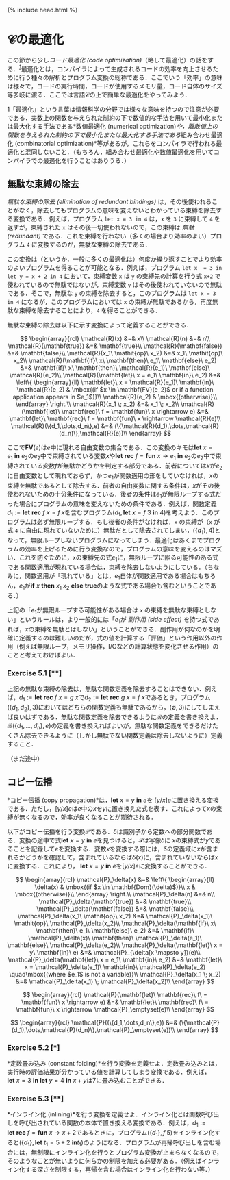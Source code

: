{% include head.html %}

# $\mathcal{C}$の最適化

この節から少し*コード最適化 (code optimization)*（略して最適化）の話をする．<sup>[1](#optimization)</sup>最適化とは，コンパイラによって生成されるコードの効率を向上させるために行う種々の解析とプログラム変換の総称である．ここでいう「効率」の意味は様々で，コードの実行時間，コードが使用するメモリ量，コード自体のサイズ等多岐に渡る．ここでは言語$\mathcal{C}$の上で簡単な最適化をやってみよう．

<a name="optimization">1</a>「最適化」という言葉は情報科学の分野では様々な意味を持つので注意が必要である．実数上の関数を与えられた制約の下で数値的な手法を用いて最小化または最大化する手法である*数値最適化 (numerical optimization)*や，離散値上の関数を与えられた制約の下で最小化または最大化する手法である*組み合わせ最適化 (combinatorial optimization)*等があるが，これらをコンパイラで行われる最適化と混同しないこと．（もちろん，組み合わせ最適化や数値最適化を用いてコンパイラでの最適化を行うことはありうる．）

## 無駄な束縛の除去

_無駄な束縛の除去 (elimination of redundant bindings)_ は，その後使われることがなく，除去してもプログラムの意味を変えないとわかっている束縛を除去する変換である．例えば，プログラム `let x = 3 in 4` は，`x` を `3` に束縛して `4` を返すが，束縛された `x` はその後一切使われないので，この束縛は _無駄 (redundant)_ である．これを束縛を行わない（多くの場合より効率のよい）プログラム `4` に変換するのが，無駄な束縛の除去である．

この変換は（というか，一般に多くの最適化は）何度か繰り返すことでより効率のよいプログラムを得ることが可能となる．例えば，プログラム `let x  = 3 in let y = x + 2 in 4` において，束縛変数 `x` は `y` の束縛先の計算を行う式 `x+2` で使われているので無駄ではないが，束縛変数 `y` はその後使われていないので無駄である．そこで，無駄な `y` の束縛を除去すると，このプログラムは `let x = 3 in 4` になるが，このプログラムにおいては `x` の束縛が無駄であるから，再度無駄な束縛を除去することにより，`4` を得ることができる．

無駄な束縛の除去は以下に示す変換によって定義することができる．

$$
\begin{array}{rcl}
	\mathcal{R}(x) &=& x\\
    \mathcal{R}(n) &=& n\\
    \mathcal{R}(\mathbf{true}) &=& \mathbf{true}\\
    \mathcal{R}(\mathbf{false}) &=& \mathbf{false}\\
    \mathcal{R}(x_1\ \mathit{op}\ x_2) &=& x_1\ \mathit{op}\ x_2\\
    \mathcal{R}(\mathbf{if}\ x\ \mathbf{then}\ e_1\ \mathbf{else}\ e_2) &=& \mathbf{if}\ x\ \mathbf{then}\ \mathcal{R}(e_1)\ \mathbf{else}\ \mathcal{R}(e_2)\\
    \mathcal{R}(\mathbf{let}\ x = e_1\ \mathbf{in}\ e_2) &=&
	\left\{
        \begin{array}{ll}
          \mathbf{let}\ x = \mathcal{R}(e_1)\ \mathbf{in}\ \mathcal{R}(e_2) & \mbox{(if $x \in \mathbf{FV}(e_2)$ or if a function application appears in $e_1$)}\\
          \mathcal{R}(e_2) & \mbox{(otherwise)}\\
        \end{array}
        \right.\\
    \mathcal{R}(x_1 \; x_2) &=& x_1 \; x_2\\
    \mathcal{R}(\mathbf{let}\ \mathbf{rec}\ f = \mathbf{fun}\ x \rightarrow e) &=&
    \mathbf{let}\ \mathbf{rec}\ f = \mathbf{fun}\ x \rightarrow \mathcal{R}(e)\\
    \mathcal{R}(\{d_1,\dots,d_n\},e) &=& (\{\mathcal{R}(d_1),\dots,\mathcal{R}(d_n)\},\mathcal{R}(e))\\
  \end{array}
$$

ここで$\mathbf{FV}(e)$は$e$中に現れる自由変数の集合である．この変換のキモは$\mathbf{let}\ x = e_1\ \mathbf{in}\ e_2$の$e_2$中で束縛されている変数$x$や$\mathbf{let}\ \mathbf{rec}\ f = \mathbf{fun}\ x \rightarrow e_1\ \mathbf{in}\ e_2$の$e_2$中で束縛されている変数$f$が無駄かどうかを判定する部分である．前者については$x$が$e_2$に自由変数として現れておらず，かつ$e_1$が関数適用の形をしていなければ，$x$の束縛を無駄であるとして除去する．前者の自由変数に関する条件は，$x$がその後使われないための十分条件になっている．後者の条件は$e_1$が無限ループする式だった場合にプログラムの意味を変えないための条件である．例えば，関数定義$d_1 := \mathbf{let}\ \mathbf{rec}\ f \; x = f \; x$を含むプログラム$(d_1, \mathbf{let}\ x = f\ 3 \ \mathbf{in}\ 4)$を考えよう．このプログラムは必ず無限ループする．もし後者の条件がなければ，`x` の束縛が（`x` が式 `4` に自由に現れていないために）無駄だとして除去されてしまい，$(\{d_1\}, 4)$となって，無限ループしないプログラムになってしまう．最適化はあくまでプログラムの効率を上げるために行う変換なので，プログラムの意味を変えるのはマズい．これを防ぐために，`x`の束縛先の式$e_1$に，無限ループに陥る可能性のある式である関数適用が現れている場合は，束縛を除去しないようにしている．（ちなみに，関数適用が「現れている」とは，$e_1$自体が関数適用である場合はもちろん，$e_1$が$\mathbf{if}\ x\ \mathbf{then}\ x_1\; x_2\ \mathbf{else}\ \mathbf{true}$のような式である場合も含むということである．）

<!--
\footnote{$\mathcal{C}$では，ある式の評価が無限ループに陥るためには，関数適用を行わなければならない．（多分．）}
-->

上記の「$e_1$が無限ループする可能性がある場合は `x` の束縛を無駄な束縛としない」というルールは，より一般的には「$e_1$が _副作用 (side effect)_ を持つ式であれば，$x$の束縛を無駄とはしない」ということができる．副作用が何なのかを明確に定義するのは難しいのだが，式の値を計算する「評価」という作用以外の作用（例えば無限ループ，メモリ操作，I/Oなどの計算状態を変化させる作用）のことと考えておけばよい．

### Exercise 5.1 [**]

上記の無駄な束縛の除去は，無駄な関数定義を除去することはできない．例えば，$d_1 := \mathbf{let}\ \mathbf{rec}\ f\ x = g\ x$で$d_2 := \mathbf{let}\ \mathbf{rec}\ g\ x = f\ x$であるとき，プログラム$(\{d_1,d_2\},3)$においてはどちらの関数定義も無駄であるから，$(\emptyset,3)$にしてしまえば良いはずである．無駄な関数定義を除去できるように$\mathcal{R}$の定義を書き換えよ．$\mathcal{R}(\{d_1,\dots,d_n\},e)$の定義を書き換えればよいが，無駄な関数定義をできるだけたくさん除去できるように（しかし無駄でない関数定義は除去しないように）定義すること．

（まだ途中）

## コピー伝播

*コピー伝播 (copy propagation)*は，$\mathbf{let}\ x = y\ \mathbf{in}\ e$を $[y/x]e$に置き換える変換である．ただし，$[y/x]e$は$e$中の$x$を$y$に置き換えた式を表す．これによって$x$の束縛が無くなるので，効率が良くなることが期待される．

以下がコピー伝播を行う変換$\mathcal{P}$である．$\delta$は識別子から定数への部分関数である．変換の途中で式$\mathbf{let}\ x = y\ \mathbf{in}\ e$を見つけると，$\mathcal{P}$は写像$\delta$に $x$の束縛式が$y$であることを記録して$e$を変換する．変数$x$を変換する際には，$\delta$の定義域に$x$が含まれるかどうかを確認して，含まれているならば$\delta(x)$に，含まれていないならば$x$に変換する．これにより， $\mathbf{let}\ x = y\ \mathbf{in}\ e$を$[y/x]e$に変換することができる．

$$
\begin{array}{rcl}
\mathcal{P}_\delta(x) &=&
\left\{
\begin{array}{ll}
\delta(x) & \mbox{(if $x \in \mathbf{Dom}(\delta)$)}\\
	x & \mbox{(otherwise)}\\
\end{array}
\right.\\
\mathcal{P}_\delta(n) &=& n\\
\mathcal{P}_\delta(\mathbf{true}) &=& \mathbf{true}\\
	\mathcal{P}_\delta(\mathbf{false}) &=& \mathbf{false}\\
\mathcal{P}_\delta(x_1\ \mathit{op}\ x_2) &=& \mathcal{P}_\delta(x_1)\ \mathit{op}\ \mathcal{P}_\delta(x_2)\\
	\mathcal{P}_\delta(\mathbf{if}\ x\ \mathbf{then}\ e_1\ \mathbf{else}\ e_2) &=& \mathbf{if}\ \mathcal{P}_\delta(x)\ \mathbf{then}\ \mathcal{P}_\delta(e_1)\ \mathbf{else}\ \mathcal{P}_\delta(e_2)\\
\mathcal{P}_\delta(\mathbf{let}\ x = y\ \mathbf{in}\ e) &=& \mathcal{P}_{\delta[x \mapsto y]}(e)\\
\mathcal{P}_\delta(\mathbf{let}\ x = e_1\ \mathbf{in}\ e_2) &=& \mathbf{let}\ x = \mathcal{P}_\delta(e_1)\ \mathbf{in}\ \mathcal{P}_\delta(e_2) \quad\mbox{(where $e_1$ is not a variable)}\\
\mathcal{P}_\delta(x_1 \; x_2) &=& \mathcal{P}_\delta(x_1) \; \mathcal{P}_\delta(x_2)\\
\end{array}
$$

$$
\begin{array}{rcl}
\mathcal{P}(\mathbf{let}\ \mathbf{rec}\ f\ = \mathbf{fun}\ x \rightarrow e) &=&
	\mathbf{let}\ \mathbf{rec}\ f\ = \mathbf{fun}\ x \rightarrow \mathcal{P}_\emptyset(e)\\
\end{array}
$$

$$
\begin{array}{rcl}
\mathcal{P}((\{d_1,\dots,d_n\},e)) &=&
(\{\mathcal{P}(d_1),\dots,\mathcal{P}(d_n)\},\mathcal{P}_\emptyset(e))\\
\end{array}
$$

### Exercise 5.2 [*]

*定数畳み込み (constant folding)*を行う変換を定義せよ．定数畳み込みとは，実行時の評価結果が分かっている値を計算してしまう変換である．例えば，$\mathbf{let}\ x = 3\ \mathbf{in}\ \mathbf{let}\ y = 4\ \mathbf{in}\ x + y$は$7$に畳み込むことができる．

### Exercise 5.3 [**]

*インライン化 (inlining)*を行う変換を定義せよ．インライン化とは関数呼び出しを呼び出されている関数の本体で置き換える変換である．例えば，$d_1 := \mathbf{let}\ \mathbf{rec}\ f = \mathbf{fun}\ x \rightarrow x + 2$であるときに，プログラム$(\{d_1\},f \; 5)$をインライン化すると$(\{d_1\}, \mathbf{let}\ t_1 = 5 + 2\ \mathbf{in} t_1)$のようになる．プログラムが再帰呼び出しを含む場合には，無制限にインライン化を行うとプログラム変換が止まらなくなるので，そのようなことが無いように何らかの制限を加える必要がある．（例えばインライン化する深さを制限する，再帰を含む場合はインライン化を行わない等．）
